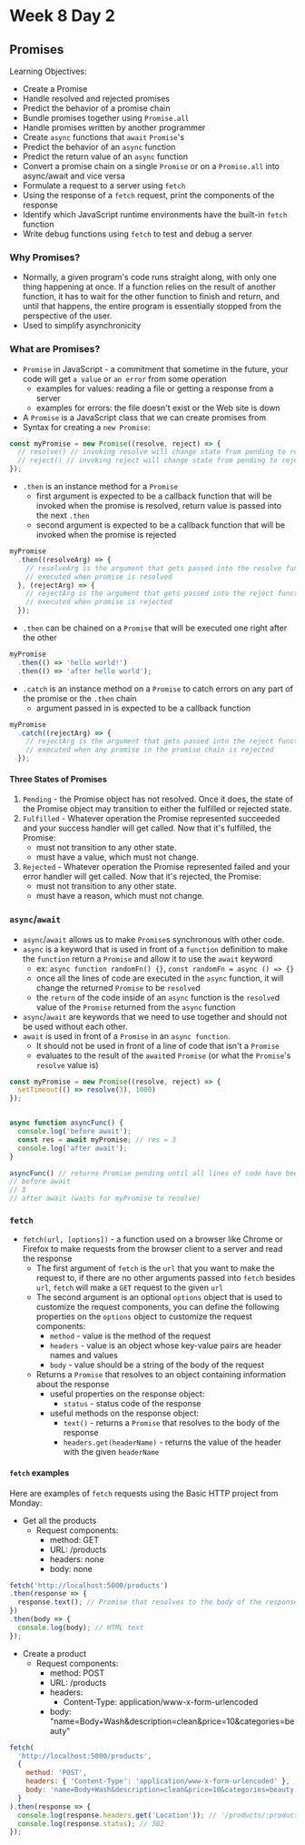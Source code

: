 # Week 8 Day 2

## Promises

Learning Objectives:

- Create a Promise
- Handle resolved and rejected promises
- Predict the behavior of a promise chain
- Bundle promises together using `Promise.all`
- Handle promises written by another programmer
- Create `async` functions that `await` `Promise`'s
- Predict the behavior of an `async` function
- Predict the return value of an `async` function
- Convert a promise chain on a single `Promise` or on a `Promise.all` into
  async/await and vice versa
- Formulate a request to a server using `fetch`
- Using the response of a `fetch` request, print the components of the
  response
- Identify which JavaScript runtime environments have the built-in `fetch`
  function
- Write debug functions using `fetch` to test and debug a server

### Why Promises?

- Normally, a given program's code runs straight along, with only one thing
  happening at once. If a function relies on the result of another function, it
  has to wait for the other function to finish and return, and until that
  happens, the entire program is essentially stopped from the perspective of the
  user.
- Used to simplify asynchronicity

### What are Promises?

- `Promise` in JavaScript - a commitment that sometime in the future, your code
  will get `a value` or `an error` from some operation
  - examples for values: reading a file or getting a response from a server
  - examples for errors: the file doesn't exist or the Web site is down
- A `Promise` is a JavaScript class that we can create promises from
- Syntax for creating a `new Promise`:

```javascript
const myPromise = new Promise((resolve, reject) => {
  // resolve() // invoking resolve will change state from pending to resolved
  // reject() // invoking reject will change state from pending to rejected
});
```

- `.then` is an instance method for a `Promise`
  - first argument is expected to be a callback function that will be invoked
    when the promise is resolved, return value is passed into the next `.then`
  - second argument is expected to be a callback function that will be invoked
    when the promise is rejected

```javascript
myPromise
  .then((resolveArg) => {
    // resolveArg is the argument that gets passed into the resolve function in the promise
    // executed when promise is resolved
  }, (rejectArg) => {
    // rejectArg is the argument that gets passed into the reject function in the promise
    // executed when promise is rejected
  });
```

- `.then` can be chained on a `Promise` that will be executed one right after
  the other

```javascript
myPromise
  .then(() => 'hello world!')
  .then(() => 'after hello world');
```

- `.catch` is an instance method on a `Promise` to catch errors on any part of
  the promise or the `.then` chain
  - argument passed in is expected to be a callback function

```javascript
myPromise
  .catch((rejectArg) => {
    // rejectArg is the argument that gets passed into the reject function in the promise
    // executed when any promise in the promise chain is rejected
  });
```

#### Three States of Promises

1. `Pending` - the Promise object has not resolved. Once it does, the state of
   the Promise object may transition to either the fulfilled or rejected state.
2. `Fulfilled` - Whatever operation the Promise represented succeeded and your
   success handler will get called. Now that it's fulfilled, the Promise:
    - must not transition to any other state.
    - must have a value, which must not change.
3. `Rejected` - Whatever operation the Promise represented failed and your
   error handler will get called. Now that it's rejected, the Promise:
    - must not transition to any other state.
    - must have a reason, which must not change.

### `async`/`await`

- `async`/`await` allows us to make `Promise`s synchronous with other code.
- `async` is a keyword that is used in front of a `function` definition to make
  the `function` return a `Promise` and allow it to use the `await` keyword
  - ex: `async function randomFn() {}`, `const randomFn = async () => {}`
  - once all the lines of code are executed in the `async` function, it will
    change the returned `Promise` to be `resolve`d
  - the `return` of the code inside of an `async` function is the `resolve`d
    value of the `Promise` returned from the `async` function
- `async`/`await` are keywords that we need to use together and should not be
  used without each other.
- `await` is used in front of a `Promise` in an `async function`.
  - It should not be used in front of a line of code that isn't a `Promise`
  - evaluates to the result of the `await`ed `Promise` (or what the `Promise`'s
    `resolve` value is)

```javascript
const myPromise = new Promise((resolve, reject) => {
  setTimeout(() => resolve(3), 1000)
});


async function asyncFunc() {
  console.log('before await');
  const res = await myPromise; // res = 3
  console.log('after await');
}

asyncFunc() // returns Promise pending until all lines of code have been executed
// before await
// 3
// after await (waits for myPromise to resolve)
```

### `fetch`

- `fetch(url, [options])` - a function used on a browser like Chrome or Firefox
  to make requests from the browser client to a server and read the response
  - The first argument of `fetch` is the `url` that you want to make the request
    to, if there are no other arguments passed into `fetch` besides `url`,
    `fetch` will make a `GET` request to the given `url`
  - The second argument is an optional `options` object that is used to
    customize the request components, you can define the following properties
    on the `options` object to customize the request components:
    - `method` - value is the method of the request
    - `headers` - value is an object whose key-value pairs are header names and
      values
    - `body` - value should be a string of the body of the request
  - Returns a `Promise` that resolves to an object containing information about
    the response
    - useful properties on the response object:
      - `status` - status code of the response
    - useful methods on the response object:
      - `text()` - returns a `Promise` that resolves to the body of the response
      - `headers.get(headerName)` - returns the value of the header with the
        given `headerName`

#### `fetch` examples

Here are examples of `fetch` requests using the Basic HTTP project from Monday:

- Get all the products
  - Request components:
    - method: GET
    - URL: /products
    - headers: none
    - body: none

```js
fetch('http://localhost:5000/products')
.then(response => {
  response.text(); // Promise that resolves to the body of the response
})
.then(body => {
  console.log(body); // HTML text
});
```

- Create a product
  - Request components:
    - method: POST
    - URL: /products
    - headers:
      - Content-Type: application/www-x-form-urlencoded
    - body: "name=Body+Wash&description=clean&price=10&categories=beauty"

```js
fetch(
  'http://localhost:5000/products',
  {
    method: 'POST',
    headers: { 'Content-Type': 'application/www-x-form-urlencoded' },
    body: 'name=Body+Wash&description=clean&price=10&categories=beauty'
  }
).then(response => {
  console.log(response.headers.get('Location')); // '/products/:productId
  console.log(response.status); // 302
});
```
